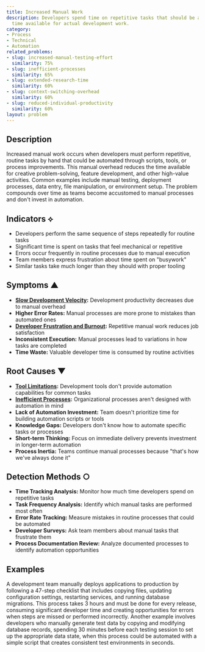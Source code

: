 ```yaml
---
title: Increased Manual Work
description: Developers spend time on repetitive tasks that should be automated, reducing
  time available for actual development work.
category:
- Process
- Technical
- Automation
related_problems:
- slug: increased-manual-testing-effort
  similarity: 75%
- slug: inefficient-processes
  similarity: 65%
- slug: extended-research-time
  similarity: 60%
- slug: context-switching-overhead
  similarity: 60%
- slug: reduced-individual-productivity
  similarity: 60%
layout: problem
---
```


## Description

Increased manual work occurs when developers must perform repetitive, routine tasks by hand that could be automated through scripts, tools, or process improvements. This manual overhead reduces the time available for creative problem-solving, feature development, and other high-value activities. Common examples include manual testing, deployment processes, data entry, file manipulation, or environment setup. The problem compounds over time as teams become accustomed to manual processes and don't invest in automation.

## Indicators ⟡

- Developers perform the same sequence of steps repeatedly for routine tasks
- Significant time is spent on tasks that feel mechanical or repetitive
- Errors occur frequently in routine processes due to manual execution
- Team members express frustration about time spent on "busywork"
- Similar tasks take much longer than they should with proper tooling

## Symptoms ▲

- **[Slow Development Velocity](slow-development-velocity.md):** Development productivity decreases due to manual overhead
- **Higher Error Rates:** Manual processes are more prone to mistakes than automated ones
- **[Developer Frustration and Burnout](developer-frustration-and-burnout.md):** Repetitive manual work reduces job satisfaction
- **Inconsistent Execution:** Manual processes lead to variations in how tasks are completed
- **Time Waste:** Valuable developer time is consumed by routine activities

## Root Causes ▼

- **[Tool Limitations](tool-limitations.md):** Development tools don't provide automation capabilities for common tasks
- **[Inefficient Processes](inefficient-processes.md):** Organizational processes aren't designed with automation in mind
- **Lack of Automation Investment:** Team doesn't prioritize time for building automation scripts or tools
- **Knowledge Gaps:** Developers don't know how to automate specific tasks or processes
- **Short-term Thinking:** Focus on immediate delivery prevents investment in longer-term automation
- **Process Inertia:** Teams continue manual processes because "that's how we've always done it"

## Detection Methods ○

- **Time Tracking Analysis:** Monitor how much time developers spend on repetitive tasks
- **Task Frequency Analysis:** Identify which manual tasks are performed most often
- **Error Rate Tracking:** Measure mistakes in routine processes that could be automated
- **Developer Surveys:** Ask team members about manual tasks that frustrate them
- **Process Documentation Review:** Analyze documented processes to identify automation opportunities

## Examples

A development team manually deploys applications to production by following a 47-step checklist that includes copying files, updating configuration settings, restarting services, and running database migrations. This process takes 3 hours and must be done for every release, consuming significant developer time and creating opportunities for errors when steps are missed or performed incorrectly. Another example involves developers who manually generate test data by copying and modifying database records, spending 30 minutes before each testing session to set up the appropriate data state, when this process could be automated with a simple script that creates consistent test environments in seconds.